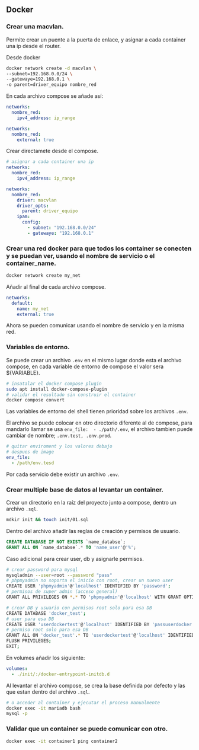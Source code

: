 ## Docker
### Crear una macvlan.
Permite crear un puente a la puerta de enlace, y asignar a cada container una ip desde el router.

Desde docker
```bash
docker network create -d macvlan \
--subnet=192.168.0.0/24 \
--gatewaye=192.168.0.1 \
-o parent=driver_equipo nombre_red
```
En cada archivo compose se añade así:
```yml
networks:
  nombre_red:
    ipv4_address: ip_range

networks:
  nombre_red:
    external: true
```
Crear directamete desde el compose.
```yml
# asignar a cada container una ip
networks:
  nombre_red:
    ipv4_address: ip_range

networks:
  nombre_red:
    driver: macvlan
    driver_opts:
      parent: driver_equipo
    ipam:
      config:
        - subnet: "192.168.0.0/24"
        - gatewaye: "192.168.0.1"
```

### Crear una red docker para que todos los container se conecten y se puedan ver, usando el nombre de servicio o el container_name.
```bash
docker network create my_net
```
Añadir al final de cada archivo compose.
```yml
networks:
  default:
    name: my_net
    external: true
```
Ahora se pueden comunicar usando el nombre de servicio y en la misma red.

### Variables de entorno.
Se puede crear un archivo `.env` en el mismo lugar donde esta el archivo compose, en cada variable de entorno de compose el valor sera ${VARIABLE}.
```bash
# insatalar el docker compose plugin
sudo apt install docker-compose-plugin
# validar el resultado sin construir el container
docker compose convert
```
Las variables de entorno del shell tienen prioridad sobre los archivos `.env`.

El archivo se puede colocar en otro directorio diferente al de compose, para mandarlo llamar se usa `env_file:  - ./path/.env`, el archivo tambien puede cambiar de nombre; `.env.test, .env.prod`.
```yml
# quitar enviroment y los valores debajo
# despues de image
env_file:
  - /path/env.tesd
```
Por cada servicio debe existir un archivo `.env`.

### Crear multiple base de datos al levantar un container.
Crear un directorio en la raíz del proyecto junto a compose, dentro un archivo `.sql`.
```bash
mdkir init && touch init/01.sql
```
Dentro del archivo añadir las reglas de creación y permisos de usuario.
```sql
CREATE DATABASE IF NOT EXISTS `name_databse`;
GRANT ALL ON `name_databse`.* TO 'name_user'@'%';
```
Caso adicional para crear user, db y asignarle permisos.
```bash
# crear password para mysql
mysqladmin --user=root --password "pass"
# phpmyadmin no soporta el inicio con root, crear un nuevo user
CREATE USER 'phpmyadmin'@'localhost' IDENTIFIED BY 'password';
# permisos de super admin (acceso general)
GRANT ALL PRIVILEGES ON *.* TO 'phpmyadmin'@'localhost' WITH GRANT OPTION;

# crear DB y usuario con permisos root solo para esa DB
CREATE DATABASE 'docker_test';
# user para esa DB
CREATE USER 'userdockertest'@'localhost' IDENTIFIED BY 'passuserdocker';
# permiso root solo para esa DB
GRANT ALL ON 'docker_test'.* TO 'userdockertest'@'localhost' IDENTIFIED BY 'passuserdocker' WITH GRANT OPTION;
FLUSH PRIVILEGES;
EXIT;
```
En volumes añadir los siguiente:
```yml
volumes:
  - ./init/:/docker-entrypoint-initdb.d
```
Al levantar el archivo compose, se crea la base definida por defecto y las que estan dentro del archivo `.sql`.
```bash
# o acceder al container y ejecutar el proceso manualmente
docker exec -it mariadb bash
mysql -p
```

### Validar que un container se puede comunicar con otro.
```bash
docker exec -it container1 ping container2
```
